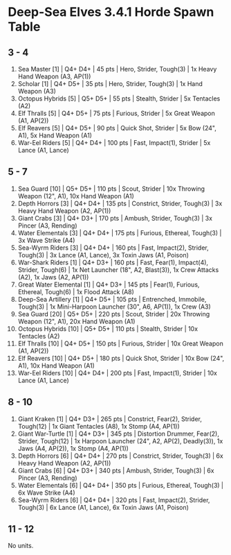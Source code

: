 # Deep-Sea Elves 3.4.1 Horde Spawn Table

## 3 - 4

1. Sea Master [1] | Q4+ D4+ | 45 pts | Hero, Strider, Tough(3) | 1x Heavy Hand Weapon (A3, AP(1))
1. Scholar [1] | Q4+ D5+ | 35 pts | Hero, Strider, Tough(3) | 1x Hand Weapon (A3)
1. Octopus Hybrids [5] | Q5+ D5+ | 55 pts | Stealth, Strider | 5x Tentacles (A2)
1. Elf Thralls [5] | Q4+ D5+ | 75 pts | Furious, Strider | 5x Great Weapon (A1, AP(2))
1. Elf Reavers [5] | Q4+ D5+ | 90 pts | Quick Shot, Strider | 5x Bow (24", A1), 5x Hand Weapon (A1)
1. War-Eel Riders [5] | Q4+ D4+ | 100 pts | Fast, Impact(1), Strider | 5x Lance (A1, Lance)

## 5 - 7

1. Sea Guard [10] | Q5+ D5+ | 110 pts | Scout, Strider | 10x Throwing Weapon (12", A1), 10x Hand Weapon (A1)
1. Depth Horrors [3] | Q4+ D4+ | 135 pts | Constrict, Strider, Tough(3) | 3x Heavy Hand Weapon (A2, AP(1))
1. Giant Crabs [3] | Q4+ D3+ | 170 pts | Ambush, Strider, Tough(3) | 3x Pincer (A3, Rending)
1. Water Elementals [3] | Q4+ D4+ | 175 pts | Furious, Ethereal, Tough(3) | 3x Wave Strike (A4)
1. Sea-Wyrm Riders [3] | Q4+ D4+ | 160 pts | Fast, Impact(2), Strider, Tough(3) | 3x Lance (A1, Lance), 3x Toxin Jaws (A1, Poison)
1. War-Shark Riders [1] | Q4+ D3+ | 160 pts | Fast, Fear(1), Impact(4), Strider, Tough(6) | 1x Net Launcher (18", A2, Blast(3)), 1x Crew Attacks (A2), 1x Jaws (A2, AP(1))
1. Great Water Elemental [1] | Q4+ D3+ | 145 pts | Fear(1), Furious, Ethereal, Tough(6) | 1x Flood Attack (A8)
1. Deep-Sea Artillery [1] | Q4+ D5+ | 105 pts | Entrenched, Immobile, Tough(3) | 1x Mini-Harpoon Launcher (30", A6, AP(1)), 1x Crew (A3)
1. Sea Guard [20] | Q5+ D5+ | 220 pts | Scout, Strider | 20x Throwing Weapon (12", A1), 20x Hand Weapon (A1)
1. Octopus Hybrids [10] | Q5+ D5+ | 110 pts | Stealth, Strider | 10x Tentacles (A2)
1. Elf Thralls [10] | Q4+ D5+ | 150 pts | Furious, Strider | 10x Great Weapon (A1, AP(2))
1. Elf Reavers [10] | Q4+ D5+ | 180 pts | Quick Shot, Strider | 10x Bow (24", A1), 10x Hand Weapon (A1)
1. War-Eel Riders [10] | Q4+ D4+ | 200 pts | Fast, Impact(1), Strider | 10x Lance (A1, Lance)

## 8 - 10

1. Giant Kraken [1] | Q4+ D3+ | 265 pts | Constrict, Fear(2), Strider, Tough(12) | 1x Giant Tentacles (A8), 1x Stomp (A4, AP(1))
1. Giant War-Turtle [1] | Q4+ D3+ | 345 pts | Distortion Drummer, Fear(2), Strider, Tough(12) | 1x Harpoon Launcher (24", A2, AP(2), Deadly(3)), 1x Jaws (A4, AP(2)), 1x Stomp (A4, AP(1))
1. Depth Horrors [6] | Q4+ D4+ | 270 pts | Constrict, Strider, Tough(3) | 6x Heavy Hand Weapon (A2, AP(1))
1. Giant Crabs [6] | Q4+ D3+ | 340 pts | Ambush, Strider, Tough(3) | 6x Pincer (A3, Rending)
1. Water Elementals [6] | Q4+ D4+ | 350 pts | Furious, Ethereal, Tough(3) | 6x Wave Strike (A4)
1. Sea-Wyrm Riders [6] | Q4+ D4+ | 320 pts | Fast, Impact(2), Strider, Tough(3) | 6x Lance (A1, Lance), 6x Toxin Jaws (A1, Poison)

## 11 - 12

No units.